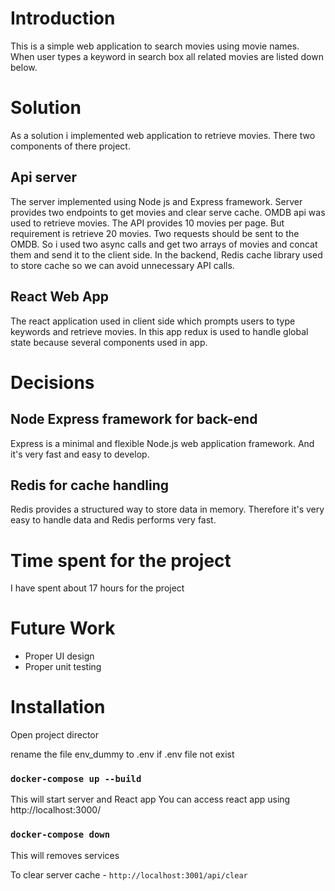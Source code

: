# Introduction
This is a simple web application to search movies using movie names. When user types a keyword in search box all related movies are listed down below.

# Solution

As a solution i implemented web application to retrieve movies. There two components of there project.

## Api server
The server implemented using Node js and Express framework. Server provides two endpoints to get movies and clear serve cache. OMDB api was used to retrieve movies. The API provides 10 movies per page. But requirement is retrieve 20 movies. Two requests should be sent to the OMDB. So i used two async calls and get two arrays of movies and concat them and send it to the client side. In the backend, Redis cache library used to store cache so we can avoid unnecessary API calls.

## React Web App
The react application used in client side which prompts users to type keywords and retrieve movies. In this app redux is used to handle global state because several components used in app.


# Decisions

## Node Express framework for back-end
Express is a minimal and flexible Node.js web application framework. And it's very fast and easy to develop. 

## Redis for cache handling
Redis provides a structured way to store data in memory. Therefore it's very easy to handle data and Redis performs very fast.


# Time spent for the project
I have spent about 17 hours for the project


# Future Work
 - Proper UI design
 - Proper unit testing


# Installation

Open project director

rename the file env_dummy to .env if .env file not exist

### `docker-compose up --build`
This will start server and React app
You can access react app using http://localhost:3000/

### `docker-compose down`
This will removes services

To clear server cache - `http://localhost:3001/api/clear`
